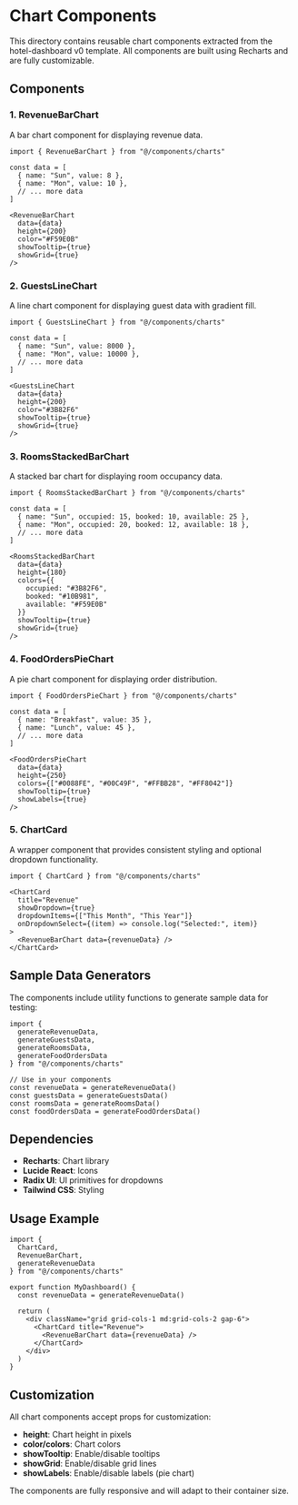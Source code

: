 # Chart Components

This directory contains reusable chart components extracted from the hotel-dashboard v0 template. All components are built using Recharts and are fully customizable.

## Components

### 1. RevenueBarChart
A bar chart component for displaying revenue data.

```tsx
import { RevenueBarChart } from "@/components/charts"

const data = [
  { name: "Sun", value: 8 },
  { name: "Mon", value: 10 },
  // ... more data
]

<RevenueBarChart 
  data={data}
  height={200}
  color="#F59E0B"
  showTooltip={true}
  showGrid={true}
/>
```

### 2. GuestsLineChart
A line chart component for displaying guest data with gradient fill.

```tsx
import { GuestsLineChart } from "@/components/charts"

const data = [
  { name: "Sun", value: 8000 },
  { name: "Mon", value: 10000 },
  // ... more data
]

<GuestsLineChart 
  data={data}
  height={200}
  color="#3B82F6"
  showTooltip={true}
  showGrid={true}
/>
```

### 3. RoomsStackedBarChart
A stacked bar chart for displaying room occupancy data.

```tsx
import { RoomsStackedBarChart } from "@/components/charts"

const data = [
  { name: "Sun", occupied: 15, booked: 10, available: 25 },
  { name: "Mon", occupied: 20, booked: 12, available: 18 },
  // ... more data
]

<RoomsStackedBarChart 
  data={data}
  height={180}
  colors={{
    occupied: "#3B82F6",
    booked: "#10B981",
    available: "#F59E0B"
  }}
  showTooltip={true}
  showGrid={true}
/>
```

### 4. FoodOrdersPieChart
A pie chart component for displaying order distribution.

```tsx
import { FoodOrdersPieChart } from "@/components/charts"

const data = [
  { name: "Breakfast", value: 35 },
  { name: "Lunch", value: 45 },
  // ... more data
]

<FoodOrdersPieChart 
  data={data}
  height={250}
  colors={["#0088FE", "#00C49F", "#FFBB28", "#FF8042"]}
  showTooltip={true}
  showLabels={true}
/>
```

### 5. ChartCard
A wrapper component that provides consistent styling and optional dropdown functionality.

```tsx
import { ChartCard } from "@/components/charts"

<ChartCard 
  title="Revenue"
  showDropdown={true}
  dropdownItems={["This Month", "This Year"]}
  onDropdownSelect={(item) => console.log("Selected:", item)}
>
  <RevenueBarChart data={revenueData} />
</ChartCard>
```

## Sample Data Generators

The components include utility functions to generate sample data for testing:

```tsx
import { 
  generateRevenueData,
  generateGuestsData,
  generateRoomsData,
  generateFoodOrdersData
} from "@/components/charts"

// Use in your components
const revenueData = generateRevenueData()
const guestsData = generateGuestsData()
const roomsData = generateRoomsData()
const foodOrdersData = generateFoodOrdersData()
```

## Dependencies

- **Recharts**: Chart library
- **Lucide React**: Icons
- **Radix UI**: UI primitives for dropdowns
- **Tailwind CSS**: Styling

## Usage Example

```tsx
import { 
  ChartCard, 
  RevenueBarChart, 
  generateRevenueData 
} from "@/components/charts"

export function MyDashboard() {
  const revenueData = generateRevenueData()

  return (
    <div className="grid grid-cols-1 md:grid-cols-2 gap-6">
      <ChartCard title="Revenue">
        <RevenueBarChart data={revenueData} />
      </ChartCard>
    </div>
  )
}
```

## Customization

All chart components accept props for customization:
- **height**: Chart height in pixels
- **color/colors**: Chart colors
- **showTooltip**: Enable/disable tooltips
- **showGrid**: Enable/disable grid lines
- **showLabels**: Enable/disable labels (pie chart)

The components are fully responsive and will adapt to their container size.
